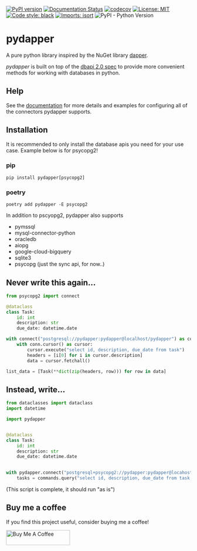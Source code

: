 [![PyPI version](https://badge.fury.io/py/pydapper.svg)](https://badge.fury.io/py/pydapper)
[![Documentation Status](https://readthedocs.org/projects/pydapper/badge/?version=latest)](https://pydapper.readthedocs.io/en/latest/?badge=latest)
[![codecov](https://codecov.io/gh/zschumacher/pydapper/branch/main/graph/badge.svg?token=3X1IR81HL2)](https://codecov.io/gh/zschumacher/pydapper)
[![License: MIT](https://img.shields.io/badge/License-MIT-yellow.svg)](https://opensource.org/licenses/MIT)
[![Code style: black](https://img.shields.io/badge/code%20style-black-000000.svg)](https://github.com/psf/black)
[![Imports: isort](https://img.shields.io/badge/%20imports-isort-%231674b1?style=flat&labelColor=ef8336)](https://pycqa.github.io/isort/)
![PyPI - Python Version](https://img.shields.io/pypi/pyversions/pydapper)

# pydapper
A pure python library inspired by the NuGet library [dapper](https://dapper-tutorial.net).

*pydapper* is built on top of the [dbapi 2.0 spec](https://www.python.org/dev/peps/pep-0249/)
to provide more convenient methods for working with databases in python.

## Help
See the [documentation](https://pydapper.readthedocs.io/en/latest/) for more details and examples for configuring all
of the connectors pydapper supports.

## Installation
It is recommended to only install the database apis you need for your use case.  Example below is for psycopg2!
### pip
```console
pip install pydapper[psycopg2]
```

### poetry
```console
poetry add pydapper -E psycopg2
```

In addition to pscyopg2, pydapper also supports
* pymssql
* mysql-connector-python
* oracledb
* aiopg
* google-cloud-bigquery
* sqlite3
* psycopg (just the sync api, for now..)

## Never write this again...
```python
from psycopg2 import connect

@dataclass
class Task:
    id: int
    description: str
    due_date: datetime.date

with connect("postgresql://pydapper:pydapper@localhost/pydapper") as conn:
    with conn.cursor() as cursor:
        cursor.execute("select id, description, due_date from task")
        headers = [i[0] for i in cursor.description]
        data = cursor.fetchall()

list_data = [Task(**dict(zip(headers, row))) for row in data]
```

## Instead, write...
```python
from dataclasses import dataclass
import datetime

import pydapper


@dataclass
class Task:
    id: int
    description: str
    due_date: datetime.date

    
with pydapper.connect("postgresql+psycopg2://pydapper:pydapper@locahost/pydapper") as commands:
    tasks = commands.query("select id, description, due_date from task;", model=Task)
```
(This script is complete, it should run "as is")

## Buy me a coffee
If you find this project useful, consider buying me a coffee!  

<a href="https://www.buymeacoffee.com/zachschumacher" target="_blank"><img src="https://cdn.buymeacoffee.com/buttons/default-orange.png" alt="Buy Me A Coffee" height="41" width="174"></a>
